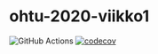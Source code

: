 # ohtu-2020-viikko1

![GitHub Actions](https://github.com/chaurea/ohtu-2020-viikko1/workflows/Java%20CI%20with%20Gradle/badge.svg)
[![codecov](https://codecov.io/gh/chaurea/ohtu-2020-viikko1/branch/main/graph/badge.svg?token=79385ad5-8149-444f-934e-7e5ef369e468)](https://codecov.io/gh/chaurea/ohtu-2020-viikko1)
